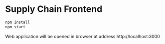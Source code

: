 # Supply Chain Frontend

```bash
npm install
npm start
```

Web application will be opened in browser at address http://localhost:3000